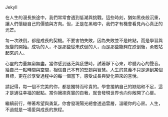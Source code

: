 Jekyll

在人生的漫長旅途中，我們常常會遇到低潮與挑戰。這些時刻，猶如黑夜般沉重，讓人們懷疑自己的價值與方向。但，正是在黑暗中，我們才有機會看見內心真正的光芒。

每一次跌倒，都是成長的契機。不要害怕失敗，因為失敗並不是終點，而是學習與蛻變的開始。成功的人，不是那些從未跌倒的人，而是那些能夠在跌倒後，勇敢站起來的人。

心靈的力量無窮無盡。當你感到迷茫與疲憊時，試著靜下心來，聆聽內心的聲音。給自己一點時間與空間，相信自己本有的堅韌與智慧。人生的意義不只是達到某個目標，更在於享受過程中的每一個當下，感受成長與變化帶來的喜悅。

請記得，每一個不完美的你，都是獨特而珍貴的。學會接納自己的缺陷和不足，這才是通往幸福的起點。當你擁抱真實的自我，就會發現世界也向你敞開了心扉。

繼續前行，帶著希望與勇氣，你會發現陽光總會透過雲層，溫暖你的心房。人生，不過就是一場愛與成長的旅程。